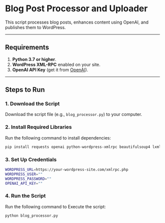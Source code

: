 # Blog Post Processor and Uploader

This script processes blog posts, enhances content using OpenAI, and publishes them to WordPress.

---

## Requirements

1. **Python 3.7 or higher**.
2. **WordPress XML-RPC** enabled on your site.
3. **OpenAI API Key** (get it from [OpenAI](https://openai.com/api/)).

---

## Steps to Run

### 1. Download the Script
Download the script file (e.g., `blog_processor.py`) to your computer.

### 2. Install Required Libraries
Run the following command to install dependencies:
```bash
pip install requests openai python-wordpress-xmlrpc beautifulsoup4 lxml
````

### 3. Set Up Credentials
```bash
WORDPRESS_URL=https://your-wordpress-site.com/xmlrpc.php
WORDPRESS_USER=""
WORDPRESS_PASSWORD=""
OPENAI_API_KEY=""
````

### 4. Run the Script
Run the following command to Execute the script:
```bash
python blog_processor.py
````
